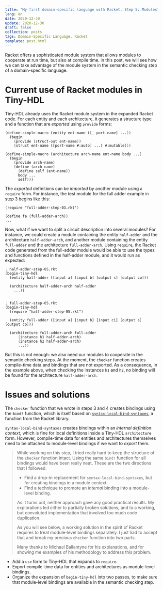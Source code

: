 ```yaml
---
title: "My first domain-specific language with Racket. Step 5: Modules"
lang: en
date: 2020-12-30
update: 2020-12-30
draft: false
collection: posts
tags: Domain-Specific Language, Racket
template: post.html
---
```


Racket offers a sophisticated module system that allows modules to
cooperate at run time, but also at compile time.
In this post, we will see how we can take advantage of the module system
in the semantic checking step of a domain-specific language.

<!-- more -->

Current use of Racket modules in Tiny-HDL
=========================================

Tiny-HDL already uses the Racket module system in the expanded Racket code.
For each entity and each architecture, it generates a structure type and
a function that are *exported* using `provide` forms:

```racket
(define-simple-macro (entity ent-name ([_ port-name] ...))
  (begin
    (provide (struct-out ent-name))
    (struct ent-name ([port-name #:auto] ...) #:mutable)))

(define-simple-macro (architecture arch-name ent-name body ...)
  (begin
    (provide arch-name)
    (define (arch-name)
      (define self (ent-name))
      body ...
      self)))
```

The *exported* definitions can be *imported* by another module using a `require` form.
For instance, the test module for the full adder example in step 3 begins like this:

```racket
(require "full-adder-step-03.rkt")

(define fa (full-adder-arch))
...
```

Now, what if we want to split a circuit description into several modules?
For instance, we could create a module containing the entity `half-adder` and
the architecture `half-adder-arch`, and another module containing the entity
`full-adder` and the architecture `full-adder-arch`.
Using `require`, the Racket code generated from the full-adder module would
be able to use the types and functions defined in the half-adder module,
and it would run as expected:

```racket
; half-adder-step-05.rkt
(begin-tiny-hdl
  (entity half-adder ([input a] [input b] [output s] [output co]))

  (architecture half-adder-arch half-adder
    ...))


; full-adder-step-05.rkt
(begin-tiny-hdl
  (require "half-adder-step-05.rkt")

  (entity full-adder ([input a] [input b] [input ci] [output s] [output co]))

  (architecture full-adder-arch full-adder
      (instance h1 half-adder-arch)
      (instance h2 half-adder-arch)
      ...))
```

But this is not enough: we also need our modules to cooperate in the semantic checking steps.
At the moment, the `checker` function creates compile-time data and bindings that are not exported.
As a consequence, in the example above, when checking the instances `h1` and `h2`,
no binding will be found for the architecture `half-adder-arch`.

Issues and solutions
====================

The `checker` function that we wrote in steps 3 and 4 creates bindings using
the `bind!` function, which is itself based on
[`syntax-local-bind-syntaxes`](https://docs.racket-lang.org/reference/stxtrans.html#%28def._%28%28quote._~23~25kernel%29._syntax-local-bind-syntaxes%29%29),
a function from the Racket library.

`syntax-local-bind-syntaxes` creates bindings within an *internal definition context*,
which is fine for local definitions inside a Tiny-HDL `architecture` form.
However, compile-time data for entities and architectures themselves need to
be attached to module-level bindings if we want to *export* them.

> While working on this step, I tried really hard to keep the structure
> of the `checker` function intact.
> Using the same `bind!` function for all bindings would have been really neat.
> These are the two directions that I followed:
>
> * Find a drop-in replacement for `syntax-local-bind-syntaxes`, but for creating bindings in a module context.
> * Find a technique to promote an *internal* binding into a module-level binding.
>
> As it turns out, neither approach gave any good practical results.
> My explorations led either to partially broken solutions, and to a working,
> but convoluted implementation that involved too much code duplication.
>
> As you will see below, a working solution in the spirit of Racket requires
> to treat module-level bindings separately.
> I just had to accept that and break my precious `checker` function into two
> parts.
>
> Many thanks to Michael Ballantyne for his explanations, and for showing me
> examples of his methodology to address this problem.


* Add a `use` form to Tiny-HDL that expands to `require`.
* Export compile-time data for entities and architectures as module-level bindings.
* Organize the expansion of `begin-tiny-hdl` into two passes, to make sure that
  module-level bindings are available in the semantic checking step.
